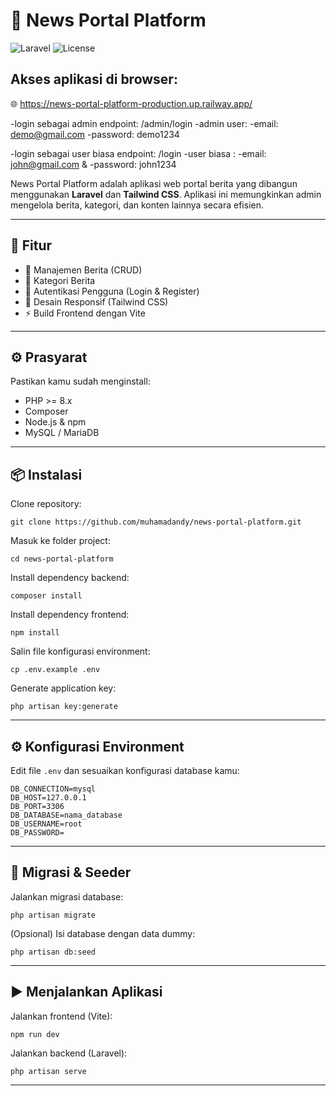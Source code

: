 # 📰 News Portal Platform

![Laravel](https://img.shields.io/badge/Laravel-Framework-red)
![License](https://img.shields.io/github/license/muhamadandy/news-portal-platform)

## Akses aplikasi di browser:  
🌐 https://news-portal-platform-production.up.railway.app/

-login sebagai admin endpoint: /admin/login
-admin user: 
-email: demo@gmail.com 
-password: demo1234

-login sebagai user biasa endpoint: /login
-user biasa :
-email: john@gmail.com & 
-password: john1234


News Portal Platform adalah aplikasi web portal berita yang dibangun menggunakan **Laravel** dan **Tailwind CSS**. Aplikasi ini memungkinkan admin mengelola berita, kategori, dan konten lainnya secara efisien.

---

## 🚀 Fitur

- 📝 Manajemen Berita (CRUD)
- 📂 Kategori Berita
- 🔐 Autentikasi Pengguna (Login & Register)
- 📱 Desain Responsif (Tailwind CSS)
- ⚡ Build Frontend dengan Vite

---

## ⚙️ Prasyarat

Pastikan kamu sudah menginstall:

- PHP >= 8.x
- Composer
- Node.js & npm
- MySQL / MariaDB

---

## 📦 Instalasi

Clone repository:

<pre><code>git clone https://github.com/muhamadandy/news-portal-platform.git</code></pre>

Masuk ke folder project:

<pre><code>cd news-portal-platform</code></pre>

Install dependency backend:

<pre><code>composer install</code></pre>

Install dependency frontend:

<pre><code>npm install</code></pre>

Salin file konfigurasi environment:

<pre><code>cp .env.example .env</code></pre>

Generate application key:

<pre><code>php artisan key:generate</code></pre>

---

## ⚙️ Konfigurasi Environment

Edit file `.env` dan sesuaikan konfigurasi database kamu:

<pre><code>DB_CONNECTION=mysql
DB_HOST=127.0.0.1
DB_PORT=3306
DB_DATABASE=nama_database
DB_USERNAME=root
DB_PASSWORD=
</code></pre>

---

## 🌱 Migrasi & Seeder

Jalankan migrasi database:

<pre><code>php artisan migrate</code></pre>

(Opsional) Isi database dengan data dummy:

<pre><code>php artisan db:seed</code></pre>

---

## ▶️ Menjalankan Aplikasi

Jalankan frontend (Vite):

<pre><code>npm run dev</code></pre>

Jalankan backend (Laravel):

<pre><code>php artisan serve</code></pre>
---
